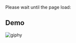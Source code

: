 Please wait until the page load:
## Demo
![giphy](https://user-images.githubusercontent.com/53111065/198847116-9c772eb5-8fe1-45f7-bedc-aed677e93320.gif)


